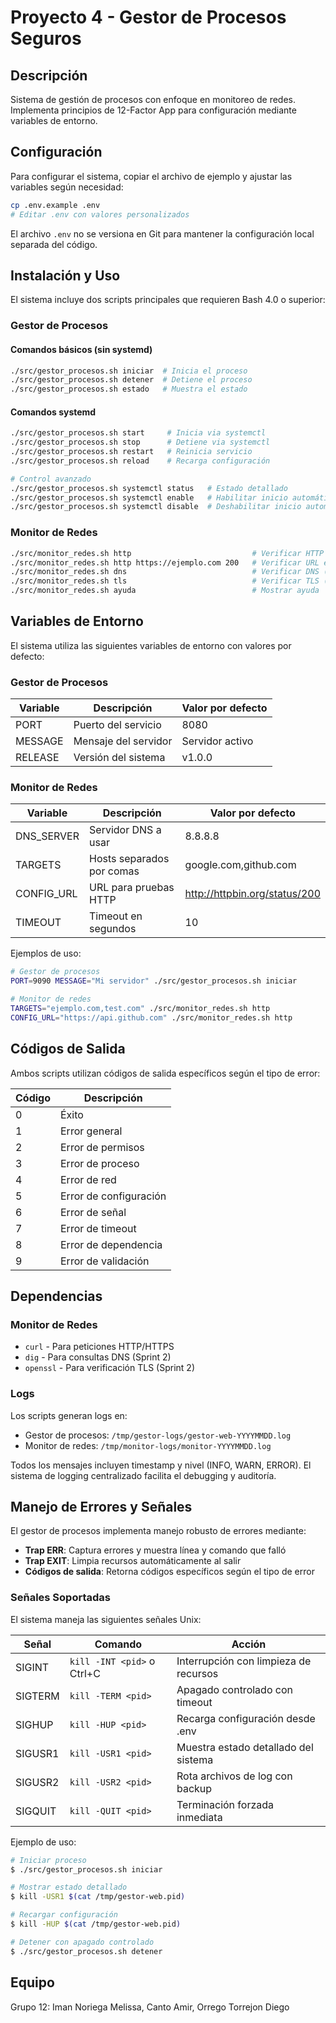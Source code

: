 # Proyecto 4 - Gestor de Procesos Seguros

## Descripción

Sistema de gestión de procesos con enfoque en monitoreo de redes. Implementa principios de 12-Factor App para configuración mediante variables de entorno.

## Configuración

Para configurar el sistema, copiar el archivo de ejemplo y ajustar las variables según necesidad:
```bash
cp .env.example .env
# Editar .env con valores personalizados
```

El archivo `.env` no se versiona en Git para mantener la configuración local separada del código.

## Instalación y Uso

El sistema incluye dos scripts principales que requieren Bash 4.0 o superior:

### Gestor de Procesos

#### Comandos básicos (sin systemd)
```bash
./src/gestor_procesos.sh iniciar  # Inicia el proceso
./src/gestor_procesos.sh detener  # Detiene el proceso
./src/gestor_procesos.sh estado   # Muestra el estado
```

#### Comandos systemd
```bash
./src/gestor_procesos.sh start     # Inicia via systemctl
./src/gestor_procesos.sh stop      # Detiene via systemctl
./src/gestor_procesos.sh restart   # Reinicia servicio
./src/gestor_procesos.sh reload    # Recarga configuración

# Control avanzado
./src/gestor_procesos.sh systemctl status   # Estado detallado
./src/gestor_procesos.sh systemctl enable   # Habilitar inicio automático
./src/gestor_procesos.sh systemctl disable  # Deshabilitar inicio automático
```

### Monitor de Redes
```bash
./src/monitor_redes.sh http                           # Verificar HTTP por defecto
./src/monitor_redes.sh http https://ejemplo.com 200   # Verificar URL específica
./src/monitor_redes.sh dns                            # Verificar DNS (Sprint 2)
./src/monitor_redes.sh tls                            # Verificar TLS (Sprint 2)
./src/monitor_redes.sh ayuda                          # Mostrar ayuda
```

## Variables de Entorno

El sistema utiliza las siguientes variables de entorno con valores por defecto:

### Gestor de Procesos
| Variable | Descripción | Valor por defecto |
|----------|-------------|-------------------|
| PORT | Puerto del servicio | 8080 |
| MESSAGE | Mensaje del servidor | Servidor activo |
| RELEASE | Versión del sistema | v1.0.0 |

### Monitor de Redes
| Variable | Descripción | Valor por defecto |
|----------|-------------|-------------------|
| DNS_SERVER | Servidor DNS a usar | 8.8.8.8 |
| TARGETS | Hosts separados por comas | google.com,github.com |
| CONFIG_URL | URL para pruebas HTTP | http://httpbin.org/status/200 |
| TIMEOUT | Timeout en segundos | 10 |

Ejemplos de uso:
```bash
# Gestor de procesos
PORT=9090 MESSAGE="Mi servidor" ./src/gestor_procesos.sh iniciar

# Monitor de redes
TARGETS="ejemplo.com,test.com" ./src/monitor_redes.sh http
CONFIG_URL="https://api.github.com" ./src/monitor_redes.sh http
```

## Códigos de Salida

Ambos scripts utilizan códigos de salida específicos según el tipo de error:

| Código | Descripción |
|--------|-------------|
| 0 | Éxito |
| 1 | Error general |
| 2 | Error de permisos |
| 3 | Error de proceso |
| 4 | Error de red |
| 5 | Error de configuración |
| 6 | Error de señal |
| 7 | Error de timeout |
| 8 | Error de dependencia |
| 9 | Error de validación |

## Dependencias

### Monitor de Redes
- `curl` - Para peticiones HTTP/HTTPS
- `dig` - Para consultas DNS (Sprint 2)
- `openssl` - Para verificación TLS (Sprint 2)

### Logs

Los scripts generan logs en:
- Gestor de procesos: `/tmp/gestor-logs/gestor-web-YYYYMMDD.log`
- Monitor de redes: `/tmp/monitor-logs/monitor-YYYYMMDD.log`

Todos los mensajes incluyen timestamp y nivel (INFO, WARN, ERROR). El sistema de logging centralizado facilita el debugging y auditoría.

## Manejo de Errores y Señales

El gestor de procesos implementa manejo robusto de errores mediante:
- **Trap ERR**: Captura errores y muestra línea y comando que falló
- **Trap EXIT**: Limpia recursos automáticamente al salir
- **Códigos de salida**: Retorna códigos específicos según el tipo de error

### Señales Soportadas

El sistema maneja las siguientes señales Unix:

| Señal | Comando | Acción |
|-------|---------|---------|
| SIGINT | `kill -INT <pid>` o Ctrl+C | Interrupción con limpieza de recursos |
| SIGTERM | `kill -TERM <pid>` | Apagado controlado con timeout |
| SIGHUP | `kill -HUP <pid>` | Recarga configuración desde .env |
| SIGUSR1 | `kill -USR1 <pid>` | Muestra estado detallado del sistema |
| SIGUSR2 | `kill -USR2 <pid>` | Rota archivos de log con backup |
| SIGQUIT | `kill -QUIT <pid>` | Terminación forzada inmediata |

Ejemplo de uso:
```bash
# Iniciar proceso
$ ./src/gestor_procesos.sh iniciar

# Mostrar estado detallado
$ kill -USR1 $(cat /tmp/gestor-web.pid)

# Recargar configuración
$ kill -HUP $(cat /tmp/gestor-web.pid)

# Detener con apagado controlado
$ ./src/gestor_procesos.sh detener
```


## Equipo

Grupo 12: Iman Noriega Melissa, Canto Amir, Orrego Torrejon Diego